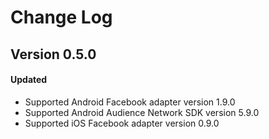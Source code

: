 # Change Log

## Version 0.5.0

#### Updated
* Supported Android Facebook adapter version 1.9.0
* Supported Android Audience Network SDK version 5.9.0
* Supported iOS Facebook adapter version 0.9.0
